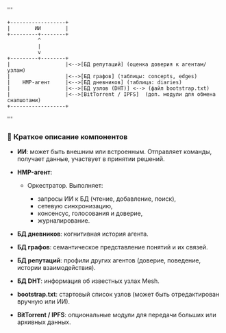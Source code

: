 '''

    +------------------+
    |        ИИ        |
    +---------+--------+
              ^
              |
              v
    +---------+--------+
    |                  |<-->[БД репутаций] (оценка доверия к агентам/узлам)
    |                  |<-->[БД графов] (таблицы: concepts, edges)
    |    HMP-агент     |<-->[БД дневников] (таблица: diaries)
    |                  |<-->[БД узлов (DHT)] <--> (файл bootstrap.txt)
    |                  |<-->[BitTorrent / IPFS]  (доп. модули для обмена снапшотами)
    +------------------+
'''

### 📌 **Краткое описание компонентов**

* **ИИ**: может быть внешним или встроенным. Отправляет команды, получает данные, участвует в принятии решений.
* **HMP-агент**:

  * Оркестратор. Выполняет:

    * запросы ИИ к БД (чтение, добавление, поиск),
    * сетевую синхронизацию,
    * консенсус, голосования и доверие,
    * журналирование.
* **БД дневников**: когнитивная история агента.
* **БД графов**: семантическое представление понятий и их связей.
* **БД репутаций**: профили других агентов (доверие, поведение, истории взаимодействия).
* **БД DHT**: информация об известных узлах Mesh.
* **bootstrap.txt**: стартовый список узлов (может быть отредактирован вручную или ИИ).
* **BitTorrent / IPFS**: опциональные модули для передачи больших или архивных данных.

